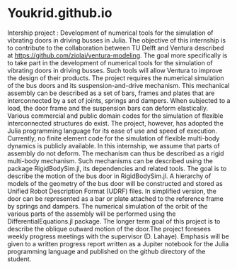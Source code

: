 # Youkrid.github.io
Intership project : Development of numerical tools for the simulation of vibrating doors in driving busses in Julia.
The objective of this internship is to contribute to the collaboration between TU Delft and Ventura described at https://github.com/ziolai/ventura-modeling. The goal more specifically is to take part in the development of numerical tools for the simulation of vibrating doors in driving busses. Such tools will allow Ventura to improve the design of their products.  The project requires the numerical simulation of the bus doors and its suspension-and-drive mechanism. This mechanical assembly can be described as a set of bars, frames and plates that are interconnected by a set of joints, springs and dampers. When subjected to a load, the door frame and the suspension bars can deform elastically. Various commercial and public domain codes for the simulation of flexible interconnected structures do exist. The project, however, has adopted the Julia programming language for its ease of use and speed of execution. Currently, no finite element code for the simulation of flexible multi-body dynamics is publicly available. In this internship, we assume that parts of assembly do not deform. The mechanism can thus be described as a rigid multi-body mechanism. Such mechanisms can be described using the package RigidBodySim.jl, its dependencies and related tools. The goal is to describe the motion of the bus door in RigidBodySim.jl. A hierarchy of models of the geometry of the bus door will be constructed and stored as Unified Robot Description Format (UDRF) files. In simplified version, the door can be represented as a bar or plate attached to the reference frame by springs and dampers. The numerical simulation of the orbit of the various parts of the assembly will be performed using the DifferentialEquations.jl package. The longer term goal of this project is to describe the oblique outward motion of the door.The project foresees weekly progress meetings with the supervisor (D. Lahaye). Emphasis will be given to a written progress report written as a Jupiter notebook for the Julia programming language and published on the github directory of the student. 
